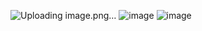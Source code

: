 ![Uploading image.png…]()
![image](https://user-images.githubusercontent.com/113437980/196871132-7dd0e140-fdd9-4f6c-ac25-3e8af4c82b7b.png)
![image](https://user-images.githubusercontent.com/113437980/196871238-f7460c9b-b10d-4965-a1b6-ffaf54fff349.png)
